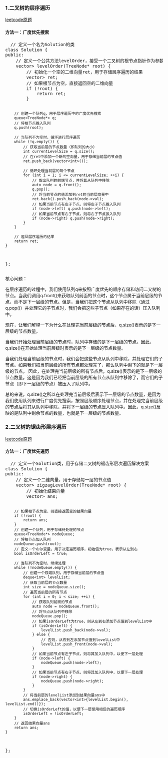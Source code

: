 <h3>1.二叉树的层序遍历</h3>
<a href="https://leetcode.cn/problems/binary-tree-level-order-traversal/solutions/241885/er-cha-shu-de-ceng-xu-bian-li-by-leetcode-solution/"  target="_blank">leetcode原题</a>
<h4>方法一：广度优先搜索</h4>
<pre>
  // 定义一个名为Solution的类  
class Solution {  
public:  
    // 定义一个公共方法levelOrder，接受一个二叉树的根节点指针作为参数，返回一个二维向量  
    vector<vector<int>> levelOrder(TreeNode* root) {  
        // 初始化一个空的二维向量ret，用于存储层序遍历的结果  
        vector<vector<int>> ret;  
        // 如果根节点为空，直接返回空的二维向量  
        if (!root) {  
            return ret;  
        }  
  
        // 创建一个队列q，用于层序遍历中的广度优先搜索  
        queue<TreeNode*> q;  
        // 将根节点推入队列  
        q.push(root);  
  
        // 当队列不为空时，循环进行层序遍历  
        while (!q.empty()) {  
            // 获取当前层的节点数量（即队列的大小）  
            int currentLevelSize = q.size();  
            // 在ret中添加一个新的空向量，用于存储当前层的节点值  
            ret.push_back(vector<int>());  
  
            // 循环处理当前层的每个节点  
            for (int i = 1; i <= currentLevelSize; ++i) {  
                // 取出队列的前端节点，并将其从队列中移除  
                auto node = q.front();   
                q.pop();  
                // 将当前节点的值添加到ret的当前层向量中  
                ret.back().push_back(node->val);  
                // 如果当前节点有左子节点，则将左子节点推入队列  
                if (node->left) q.push(node->left);  
                // 如果当前节点有右子节点，则将右子节点推入队列  
                if (node->right) q.push(node->right);  
            }  
        }  
          
        // 返回层序遍历的结果  
        return ret;  
    }  
};
</pre>
核心问题：
<p>在层序遍历的过程中，我们使用队列q来按照广度优先的顺序存储和访问二叉树的节点。当我们调用q.front()来获取队列前面的节点时，这个节点属于当前层级的节点，而不是下一层级的节点。但是，当我们把这个节点从队列中移除（通过q.pop()）并处理它的子节点时，我们会把这些子节点（如果存在的话）压入队列中。</p>
<p>现在，让我们解释一下为什么在处理完当前层级的节点后，q.size()表示的是下一层级的节点数量。</p>
<p>当我们开始处理当前层级的节点时，队列中存储的是下一层级的节点。因此，q.size()在开始处理当前层级时表示的是下一层级的节点数量。</p>
<p>当我们处理当前层级的节点时，我们会把这些节点从队列中移除，并处理它们的子节点。如果我们把当前层级的所有节点都处理完了，那么队列中剩下的就是下一层级的节点。
因此，在处理完当前层级的所有节点后，q.size()表示的是下一层级的节点数量。这是因为我们已经把当前层级的所有节点从队列中移除了，而它们的子节点（即下一层级的节点）被压入了队列中。</p>
<p>总的来说，q.size()之所以在处理完当前层级后表示下一层级的节点数量，是因为我们使用队列来进行广度优先搜索，按照层级顺序处理节点，并在处理完当前层级的节点后将其从队列中移除，并将下一层级的节点压入队列中。因此，q.size()反映的是队列中剩余节点的数量，也就是下一层级的节点数量。</p>
<h3>2.二叉树的锯齿形层序遍历</h3>
<a href="https://leetcode.cn/problems/binary-tree-zigzag-level-order-traversal/solutions/530400/er-cha-shu-de-ju-chi-xing-ceng-xu-bian-l-qsun/"  target="_blank">leetcode原题</a>
<h4>方法一：广度优先遍历</h4>
<pre>
  // 定义一个Solution类，用于存储二叉树的锯齿形层次遍历解决方案  
class Solution {  
public:  
    // 定义一个二维向量，用于存储每一层的节点值  
    vector<vector<int>> zigzagLevelOrder(TreeNode* root) {  
        // 初始化结果向量  
        vector<vector<int>> ans;  
          
        // 如果根节点为空，则直接返回空的结果向量  
        if (!root) {  
            return ans;  
        }  
        // 创建一个队列，用于存储待处理的节点  
        queue<TreeNode*> nodeQueue;  
        // 将根节点加入队列  
        nodeQueue.push(root);  
        // 定义一个布尔变量，用于决定遍历顺序，初始值为true，表示从左到右  
        bool isOrderLeft = true;  
  
        // 当队列不为空时，继续处理  
        while (!nodeQueue.empty()) {  
            // 创建一个双端队列，用于存储当前层的节点值  
            deque<int> levelList;  
            // 获取当前层的节点数量  
            int size = nodeQueue.size();  
            // 遍历当前层的所有节点  
            for (int i = 0; i < size; ++i) {  
                // 获取队列前面的节点  
                auto node = nodeQueue.front();  
                // 将节点从队列中移除  
                nodeQueue.pop();  
                // 如果isOrderLeft为true，则从左到右添加节点值到levelList中  
                if (isOrderLeft) {  
                    levelList.push_back(node->val);  
                } else {  
                    // 否则，从右到左添加节点值到levelList中  
                    levelList.push_front(node->val);  
                }  
                // 如果当前节点有左子节点，则将其加入队列中，以便下一层处理  
                if (node->left) {  
                    nodeQueue.push(node->left);  
                }  
                // 如果当前节点有右子节点，则将其加入队列中，以便下一层处理  
                if (node->right) {  
                    nodeQueue.push(node->right);  
                }  
            }  
            // 将当前层的levelList添加到结果向量ans中  
            ans.emplace_back(vector<int>{levelList.begin(), levelList.end()});  
            // 切换isOrderLeft的值，以便下一层使用相反的遍历顺序  
            isOrderLeft = !isOrderLeft;  
        }  
        // 返回结果向量ans  
        return ans;  
    }  
};
</pre>
